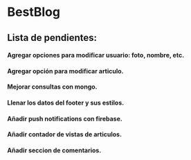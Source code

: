 # BestBlog 

## Lista de pendientes:

#### Agregar opciones para modificar usuario: foto, nombre, etc.
#### Agregar opción para modificar articulo.
#### Mejorar consultas con mongo.
#### Llenar los datos del footer y sus estilos.
#### Añadir push notifications con firebase.
#### Añadir contador de vistas de articulos.
#### Añadir seccion de comentarios.
